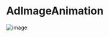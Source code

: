 # AdImageAnimation
 ![image](https://github.com/YoungCarmen/AdImageAnimation/raw/master/Untitled2.gif)
